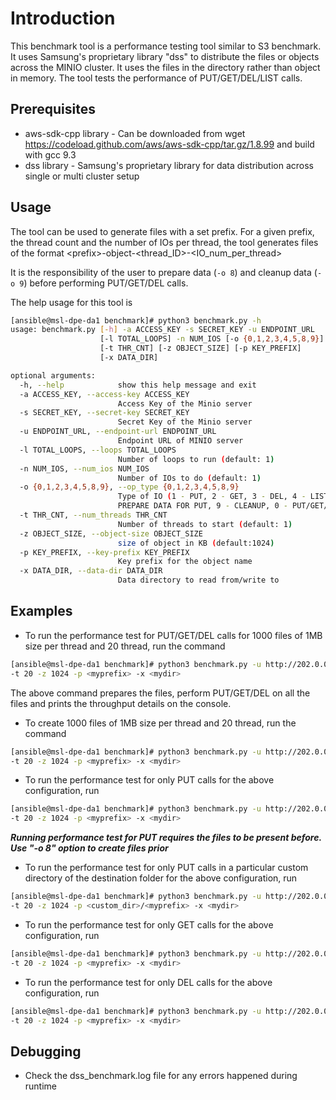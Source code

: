 # Introduction

This benchmark tool is a performance testing tool similar to S3 benchmark. It uses Samsung's proprietary library "dss"
to distribute the files or objects across the MINIO cluster. It uses the files in the directory rather than object in memory.
The tool tests the performance of PUT/GET/DEL/LIST calls.

## Prerequisites

* aws-sdk-cpp library - Can be downloaded from wget <https://codeload.github.com/aws/aws-sdk-cpp/tar.gz/1.8.99>
and build with gcc 9.3
* dss library - Samsung's proprietary library for data distribution across single or multi cluster setup

## Usage

The tool can be used to generate files with a set prefix.
For a given prefix, the thread count and the number of IOs
per thread, the tool generates files of the format \<prefix\>-object-\<thread_ID\>-\<IO_num_per_thread\>

It is the responsibility of the user to prepare data (```-o 8```) and cleanup data (```-o 9```) before performing
PUT/GET/DEL calls.

The help usage for this tool is

```bash
[ansible@msl-dpe-da1 benchmark]# python3 benchmark.py -h
usage: benchmark.py [-h] -a ACCESS_KEY -s SECRET_KEY -u ENDPOINT_URL
                    [-l TOTAL_LOOPS] -n NUM_IOS [-o {0,1,2,3,4,5,8,9}]
                    [-t THR_CNT] [-z OBJECT_SIZE] [-p KEY_PREFIX]
                    [-x DATA_DIR]

optional arguments:
  -h, --help            show this help message and exit
  -a ACCESS_KEY, --access-key ACCESS_KEY
                        Access Key of the Minio server
  -s SECRET_KEY, --secret-key SECRET_KEY
                        Secret Key of the Minio server
  -u ENDPOINT_URL, --endpoint-url ENDPOINT_URL
                        Endpoint URL of MINIO server
  -l TOTAL_LOOPS, --loops TOTAL_LOOPS
                        Number of loops to run (default: 1)
  -n NUM_IOS, --num_ios NUM_IOS
                        Number of IOs to do (default: 1)
  -o {0,1,2,3,4,5,8,9}, --op_type {0,1,2,3,4,5,8,9}
                        Type of IO (1 - PUT, 2 - GET, 3 - DEL, 4 - LIST, 5 - GET WITH INTEGRITY CHECK, 8 -
                        PREPARE DATA FOR PUT, 9 - CLEANUP, 0 - PUT/GET/DEL)
  -t THR_CNT, --num_threads THR_CNT
                        Number of threads to start (default: 1)
  -z OBJECT_SIZE, --object-size OBJECT_SIZE
                        size of object in KB (default:1024)
  -p KEY_PREFIX, --key-prefix KEY_PREFIX
                        Key prefix for the object name
  -x DATA_DIR, --data-dir DATA_DIR
                        Data directory to read from/write to
```

## Examples

* To run the performance test for PUT/GET/DEL calls for 1000 files of 1MB size per thread and 20 thread, run the command

```bash
[ansible@msl-dpe-da1 benchmark]# python3 benchmark.py -u http://202.0.0.1:9000 -a minio -s minio123 -n 1000 -o 0
-t 20 -z 1024 -p <myprefix> -x <mydir>
```

The above command prepares the files, perform PUT/GET/DEL on all the files and prints the throughput details on the console.

* To create 1000 files of 1MB size per thread and 20 thread, run the command

```bash
[ansible@msl-dpe-da1 benchmark]# python3 benchmark.py -u http://202.0.0.1:9000 -a minio -s minio123 -n 1000 -o 8
-t 20 -z 1024 -p <myprefix> -x <mydir>
```

* To run the performance test for only PUT calls for the above configuration, run

```bash
[ansible@msl-dpe-da1 benchmark]# python3 benchmark.py -u http://202.0.0.1:9000 -a minio -s minio123 -n 1000 -o 1
-t 20 -z 1024 -p <myprefix> -x <mydir>
```

***Running performance test for  PUT requires the files to be present before. Use "-o 8" option to create files prior***

* To run the performance test for only PUT calls in a particular custom directory of the destination folder for the above
configuration, run

```bash
[ansible@msl-dpe-da1 benchmark]# python3 benchmark.py -u http://202.0.0.1:9000 -a minio -s minio123 -n 1000 -o 1
-t 20 -z 1024 -p <custom_dir>/<myprefix> -x <mydir>
```

* To run the performance test for only GET calls for the above configuration, run

```bash
[ansible@msl-dpe-da1 benchmark]# python3 benchmark.py -u http://202.0.0.1:9000 -a minio -s minio123 -n 1000 -o 2
-t 20 -z 1024 -p <myprefix> -x <mydir>
```

* To run the performance test for only DEL calls for the above configuration, run

```bash
[ansible@msl-dpe-da1 benchmark]# python3 benchmark.py -u http://202.0.0.1:9000 -a minio -s minio123 -n 1000 -o 3
-t 20 -z 1024 -p <myprefix> -x <mydir>
```

## Debugging

* Check the dss_benchmark.log file for any errors happened during runtime
